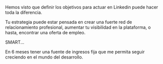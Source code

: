 Hemos visto que definir los objetivos para actuar en Linkedin puede hacer toda la diferencia.

Tu estrategia puede estar pensada en crear una fuerte red de relacionamiento profesional, aumentar tu visibilidad en la plataforma, o hasta, encontrar una oferta de empleo.

SMART...

En 6 meses tener una fuente de ingresos fija que me permita seguir creciendo en el mundo del desarrollo.